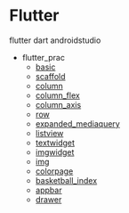 # Flutter
flutter dart androidstudio

- flutter_prac
    - [basic](https://github.com/JeongmoRyu/Flutter/blob/main/flutter_prac/basic.md)
    - [scaffold](https://github.com/JeongmoRyu/Flutter/blob/main/flutter_prac/scaffold.md)
    - [column](https://github.com/JeongmoRyu/Flutter/blob/main/flutter_prac/column.md)
    - [column_flex](https://github.com/JeongmoRyu/Flutter/blob/main/flutter_prac/column_flex.md)
    - [column_axis](https://github.com/JeongmoRyu/Flutter/blob/main/flutter_prac/column_axis.md)
    - [row](https://github.com/JeongmoRyu/Flutter/blob/main/flutter_prac/row.md)
    - [expanded_mediaquery](https://github.com/JeongmoRyu/Flutter/blob/main/flutter_prac/expanded_mediaquery.md)
    - [listview](https://github.com/JeongmoRyu/Flutter/blob/main/flutter_prac/listview.md)
    - [textwidget](https://github.com/JeongmoRyu/Flutter/blob/main/flutter_prac/textwidget.md)
    - [imgwidget](https://github.com/JeongmoRyu/Flutter/blob/main/flutter_prac/imgwidget.md)
    - [img](https://github.com/JeongmoRyu/Flutter/blob/main/flutter_prac/img.md)
    - [colorpage](https://github.com/JeongmoRyu/Flutter/blob/main/flutter_prac/colorpage.md)
    - [basketball_index](https://github.com/JeongmoRyu/Flutter/blob/main/flutter_prac/basketball_index.md)
    - [appbar](https://github.com/JeongmoRyu/Flutter/blob/main/flutter_prac/appbar.md)
    - [drawer](https://github.com/JeongmoRyu/Flutter/blob/main/flutter_prac/drawer.md)

